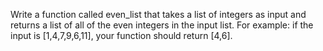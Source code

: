 Write a function called even_list that takes a list of integers as input and returns a list of all of the even integers in the input list. For example: if the input is [1,4,7,9,6,11], your function should return [4,6].
